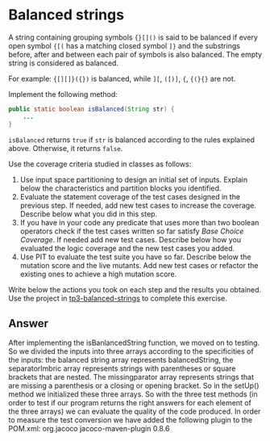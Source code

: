 # Balanced strings

A string containing grouping symbols `{}[]()` is said to be balanced if every open symbol `{[(` has a matching closed symbol `]}` and the substrings before, after and between each pair of symbols is also balanced. The empty string is considered as balanced.

For example: `{[][]}({})` is balanced, while `][`, `([)]`, `{`, `{(}{}` are not.

Implement the following method:

```java
public static boolean isBalanced(String str) {
    ...
}
```

`isBalanced` returns `true` if `str` is balanced according to the rules explained above. Otherwise, it returns `false`.

Use the coverage criteria studied in classes as follows:

1. Use input space partitioning to design an initial set of inputs. Explain below the characteristics and partition blocks you identified.
2. Evaluate the statement coverage of the test cases designed in the previous step. If needed, add new test cases to increase the coverage. Describe below what you did in this step.
3. If you have in your code any predicate that uses more than two boolean operators check if the test cases written so far satisfy *Base Choice Coverage*. If needed add new test cases. Describe below how you evaluated the logic coverage and the new test cases you added.
4. Use PIT to evaluate the test suite you have so far. Describe below the mutation score and the live mutants. Add new test cases or refactor the existing ones to achieve a high mutation score.

Write below the actions you took on each step and the results you obtained.
Use the project in [tp3-balanced-strings](../code/tp3-balanced-strings) to complete this exercise.

## Answer

After implementing the isBanlancedString function, we moved on to testing. So we divided the inputs into three arrays according to the specificities of the inputs: the balanced string array represents balancedString, the separatorImbric array represents strings with parentheses or square brackets that are nested. The missingparator array represents strings that are missing a parenthesis or a closing or opening bracket. So in the setUp() method we initialized these three arrays. So with the three test methods (in order to test if our program returns the right answers for each element of the three arrays) we can evaluate the quality of the code produced. In order to measure the test conversion we have added the following plugin to the POM.xml:
<plugin>
  <groupId>org.jacoco</groupId>
  <artifactId>jacoco-maven-plugin</artifactId>
  <version>0.8.6</version>
</plugin>